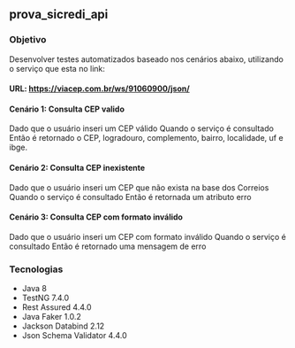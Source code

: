 ## prova_sicredi_api


### Objetivo
Desenvolver testes automatizados baseado nos cenários abaixo, utilizando o serviço que esta no link:
#### URL: https://viacep.com.br/ws/91060900/json/

#### **Cenário 1:** Consulta CEP valido
Dado que o usuário inseri um CEP válido
Quando o serviço é consultado
Então é retornado o CEP, logradouro, complemento, bairro, localidade, uf e ibge.
#### **Cenário 2:** Consulta CEP inexistente
Dado que o usuário inseri um CEP que não exista na base dos Correios
Quando o serviço é consultado
Então é retornada um atributo erro
#### **Cenário 3:** Consulta CEP com formato inválido
Dado que o usuário inseri um CEP com formato inválido
Quando o serviço é consultado
Então é retornado uma mensagem de erro

### Tecnologias
- Java 8
- TestNG 7.4.0
- Rest Assured 4.4.0
- Java Faker  1.0.2
- Jackson Databind 2.12
- Json Schema Validator 4.4.0


